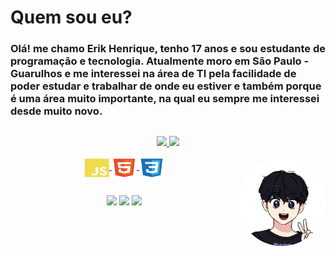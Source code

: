 # Quem sou eu?
### Olá! me chamo Erik Henrique, tenho 17 anos e sou estudante de programação e tecnologia. Atualmente moro em São Paulo - Guarulhos e me interessei na área de TI pela facilidade de poder estudar e trabalhar de onde eu estiver e também porque é uma área muito importante, na qual eu sempre me interessei desde muito novo.
##
<div align="center">
  <a href="https://github.com/ErikSilvaa">
  <img height="180em" src="https://github-readme-stats.vercel.app/api?username=eriksilvaa&show_icons=true&theme=react&include_all_commits=true&count_private=true"/>
  <img height="170em" src="https://github-readme-stats.vercel.app/api/top-langs/?username=eriksilvaa&layout=compact&langs_count=7&theme=react"/>
</div>

<div style="display: inline_block" align="center"><br>
  <img align="center" alt="Erik-Js" height="30" width="40" src="https://raw.githubusercontent.com/devicons/devicon/master/icons/javascript/javascript-plain.svg">
  <img align="center" alt="Erik-HTML" height="30" width="40" src="https://raw.githubusercontent.com/devicons/devicon/master/icons/html5/html5-original.svg">
  <img align="center" alt="Erik-CSS" height="30" width="40" src="https://raw.githubusercontent.com/devicons/devicon/master/icons/css3/css3-original.svg">
  <img align="right" alt="Erik-CSS" height="140" width="140" style="border-radius:150px;" src="https://github.com/ErikSilvaa/ErikSilvaa/blob/main/giphy.gif">
</div>
  
##

<div align="center"> 
  <a href="https://www.instagram.com/erik.__silva/ target="_blank"><img src="https://img.shields.io/badge/-Instagram-%23E4405F?style=for-the-badge&logo=instagram&logoColor=white" target="_blank"></a>
  <a href = "mailto:#"><img src="https://img.shields.io/badge/-Gmail-%23333?style=for-the-badge&logo=gmail&logoColor=white" target="_blank"></a>
  <a href="https://www.linkedin.com/in/erik-henrique-804583210/" target="_blank"><img src="https://img.shields.io/badge/-LinkedIn-%230077B5?style=for-the-badge&logo=linkedin&logoColor=white" target="_blank"></a> 
</div>
